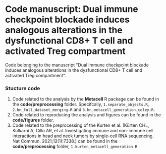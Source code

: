 # Code manuscript: Dual immune checkpoint blockade induces analogous alterations in the dysfunctional CD8+ T cell and activated Treg compartment

Code belonging to the manuscript "Dual immune checkpoint blockade induces analogous alterations in the dysfunctional CD8+ T cell and activated Treg compartment". 

### Stucture code
1. Code related to the analysis by the **Metacell** R package can be found in the **code/preprocessing** folder. Specifcally, `1.separate_objects.R`, `2.hn_full_dataset_merging.R` and `3.hn_metacell_generation_coley.R`.
2. Code related to reproducing the analysis and figures can be found in the **code/figures** folder.
3. Code related to the preprocessing of the Kurten et al. (Kürten CHL, Kulkarni A, Cillo AR, et al. Investigating immune and non-immune cell interactions in head and neck tumors by single-cell RNA sequencing. Nat Commun. 2021;12(1):7338.) can be found in the **code/preprocessing** folder, `1.kurten_metacell_generation.R`
